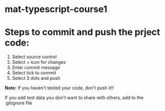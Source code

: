 # mat-typescript-course1

# Steps to commit and push the prject code:

1. Select source control
2. Select + icon for changes
3. Enter commit message
4. Select tick to commit
5. Select 3 dots and push

**Note:** If you haven't tested your code, don't push it!!


If you add test data you don't want to share with others, add to the .gitignore file 
